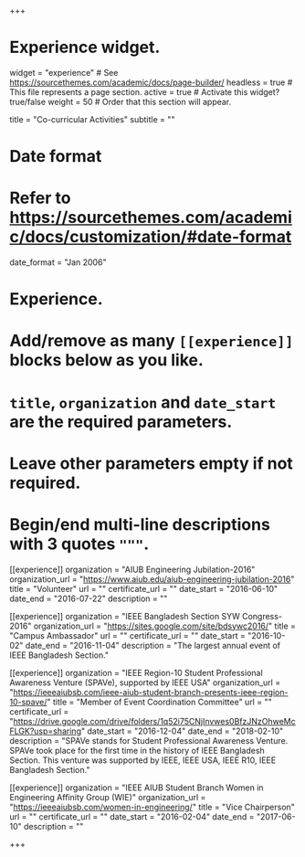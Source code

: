 
+++
# Experience widget.
widget = "experience"  # See https://sourcethemes.com/academic/docs/page-builder/
headless = true  # This file represents a page section.
active = true  # Activate this widget? true/false
weight = 50  # Order that this section will appear.

title = "Co-curricular Activities"
subtitle = ""

# Date format
#   Refer to https://sourcethemes.com/academic/docs/customization/#date-format
date_format = "Jan 2006"

# Experience.
#   Add/remove as many `[[experience]]` blocks below as you like.
#   `title`, `organization` and `date_start` are the required parameters.
#   Leave other parameters empty if not required.
#   Begin/end multi-line descriptions with 3 quotes `"""`.

[[experience]]
  organization = "AIUB Engineering Jubilation-2016"
  organization_url = "https://www.aiub.edu/aiub-engineering-jubilation-2016"
  title = "Volunteer"
  url = ""
  certificate_url = ""
  date_start = "2016-06-10"
  date_end = "2016-07-22"
  description = ""

[[experience]]
  organization = "IEEE Bangladesh Section SYW Congress-2016"
  organization_url = "https://sites.google.com/site/bdsywc2016/"
  title = "Campus Ambassador"
  url = ""
  certificate_url = ""
  date_start = "2016-10-02"
  date_end = "2016-11-04"
  description = "The largest annual event of IEEE Bangladesh Section."
  
[[experience]]
  organization = "IEEE Region-10 Student Professional Awareness Venture (SPAVe), supported by IEEE USA"
  organization_url = "https://ieeeaiubsb.com/ieee-aiub-student-branch-presents-ieee-region-10-spave/"
  title = "Member of Event Coordination Committee"
  url = ""
  certificate_url = "https://drive.google.com/drive/folders/1q52i75CNjInvwes0BfzJNzOhweMcFLGK?usp=sharing"
  date_start = "2016-12-04"
  date_end = "2018-02-10"
  description = "SPAVe stands for Student Professional Awareness Venture. SPAVe took place for the first time in the history of IEEE Bangladesh Section. This venture was supported by IEEE, IEEE USA, IEEE R10, IEEE Bangladesh Section."
  
  [[experience]]
  organization = "IEEE AIUB Student Branch Women in Engineering Affinity Group (WIE)"
  organization_url = "https://ieeeaiubsb.com/women-in-engineering/"
  title = "Vice Chairperson"
  url = ""
  certificate_url = ""
  date_start = "2016-02-04"
  date_end = "2017-06-10"
  description = ""

+++
